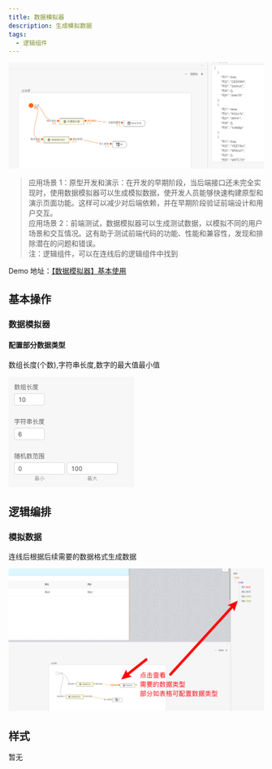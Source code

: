 ```yaml
---
title: 数据模拟器
description: 生成模拟数据
tags:
  - 逻辑组件
---
```


![image](./img/image-1.png)

> 应用场景 1：原型开发和演示：在开发的早期阶段，当后端接口还未完全实现时，使用数据模拟器可以生成模拟数据，使开发人员能够快速构建原型和演示页面功能。这样可以减少对后端依赖，并在早期阶段验证前端设计和用户交互。\
> 应用场景 2：前端测试，数据模拟器可以生成测试数据，以模拟不同的用户场景和交互情况。这有助于测试前端代码的功能、性能和兼容性，发现和排除潜在的问题和错误。\
> 注：逻辑组件，可以在连线后的逻辑组件中找到

Demo 地址：[【数据模拟器】基本使用](https://my.mybricks.world/mybricks-pc-page/index.html?id=476176846057541)

## 基本操作

### 数据模拟器

#### 配置部分数据类型

数组长度(个数),字符串长度,数字的最大值最小值

![image](./img/image-2.png)

## 逻辑编排

### 模拟数据

连线后根据后续需要的数据格式生成数据

![image](./img/image-3.png)

## 样式

暂无
